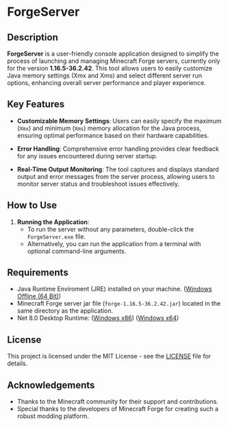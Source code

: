 # ForgeServer

## Description

**ForgeServer** is a user-friendly console application designed to simplify the process of launching and managing Minecraft Forge servers, currently only for the version **1.16.5-36.2.42**. This tool allows users to easily customize Java memory settings (Xmx and Xms) and select different server run options, enhancing overall server performance and player experience.

## Key Features
  
- **Customizable Memory Settings**: Users can easily specify the maximum (`Xmx`) and minimum (`Xms`) memory allocation for the Java process, ensuring optimal performance based on their hardware capabilities.

- **Error Handling**: Comprehensive error handling provides clear feedback for any issues encountered during server startup.

- **Real-Time Output Monitoring**: The tool captures and displays standard output and error messages from the server process, allowing users to monitor server status and troubleshoot issues effectively.

## How to Use

1. **Running the Application**:
   - To run the server without any parameters, double-click the `ForgeServer.exe` file.
   - Alternatively, you can run the application from a terminal with optional command-line arguments.

## Requirements

- Java Runtime Enviroment (JRE) installed on your machine. ([Windows Offline (64 Bit)](https://www.java.com/en/download/manual.jsp))
- Minecraft Forge server jar file (`forge-1.16.5-36.2.42.jar`) located in the same directory as the application.
- Net 8.0 Desktop Runtime:
  ([Windows x86](https://dotnet.microsoft.com/en-us/download/dotnet/thank-you/sdk-8.0.402-windows-x86-installer))
  ([Windows x64](https://dotnet.microsoft.com/en-us/download/dotnet/thank-you/sdk-8.0.402-windows-x64-installer))

## License

This project is licensed under the MIT License - see the [LICENSE](./LICENSE.md) file for details.

## Acknowledgements

- Thanks to the Minecraft community for their support and contributions.
- Special thanks to the developers of Minecraft Forge for creating such a robust modding platform.
